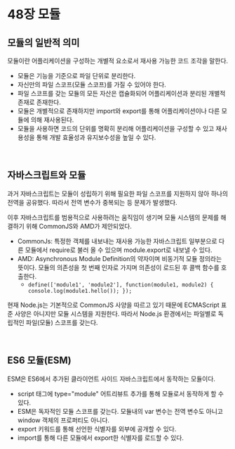 # 48장 모듈

## 모듈의 일반적 의미

모듈이란 어플리케이션을 구성하는 개별적 요소로서 재사용 가능한 코드 조각을 말한다.

- 모듈은 기능을 기준으로 파일 단위로 분리한다.
- 자신만의 파일 스코프(모듈 스코프)를 가질 수 있어야 한다.
- 파일 스코프를 갖는 모듈의 모든 자산은 캡슐화되어 어플리케이션과 분리된 개별적 존재로 존재한다.
- 모듈은 개별적으로 존재하지만 import와 export를 통해 어플리케이션이나 다른 모듈에 의해 재사용된다.
- 모듈을 사용하면 코드의 단위를 명확히 분리해 어플리케이션을 구성할 수 있고 재사용성을 통해 개발 효율성과 유지보수성을 높일 수 있다.

<br>

## 자바스크립트와 모듈

과거 자바스크립트는 모듈이 성립하기 위해 필요한 파일 스코프를 지원하지 않아 하나의 전역을 공유했다. 따라서 전역 변수가 중복되는 등 문제가 발생했다.

이후 자바스크립트를 범용적으로 사용하려는 움직임이 생기며 모듈 시스템의 문제를 해결하기 위해 CommonJS와 AMD가 제안되었다.

- CommonJs: 특정한 객체를 내보내는 재사용 가능한 자바스크립트 일부분으로 다른 모듈에서 require로 불러 올 수 있으며 module.export로 내보낼 수 있다.
- AMD: Asynchronous Module Definition의 약자이며 비동기적 모듈 정의라는 뜻이다. 모듈의 의존성을 첫 번째 인자로 가지며 의존성이 로드된 후 콜백 함수를 호출한다.
  - `define(['module1', 'module2'], function(module1, module2) { console.log(module1.hello()); });`

현재 Node.js는 기본적으로 CommonJS 사양을 따르고 있기 때문에 ECMAScript 표준 사양은 아니지만 모듈 시스템을 지원한다. 따라서 Node.js 환경에서는 파일별로 독립적인 파일(모듈) 스코프를 갖는다.

<br>

## ES6 모듈(ESM)

ESM은 ES6에서 추가된 클라이언트 사이드 자바스크립트에서 동작하는 모듈이다.

- script 태그에 type="module" 어트리뷰트 추가를 통해 모듈로서 동작하게 할 수 있다.
- ESM은 독자적인 모듈 스코프를 갖는다. 모듈내의 var 변수는 전역 변수도 아니고 window 객체의 프로퍼티도 아니다.
- export 키워드를 통해 선언한 식별자를 외부에 공개할 수 있다.
- import를 통해 다른 모듈에서 export한 식별자를 로드할 수 있다.
